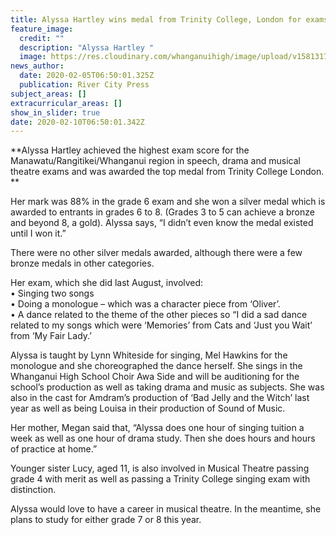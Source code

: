 ```yaml
---
title: Alyssa Hartley wins medal from Trinity College, London for exams results
feature_image:
  credit: ""
  description: "Alyssa Hartley "
  image: https://res.cloudinary.com/whanganuihigh/image/upload/v1581317699/News/Alyssa_Hartley._RCP_5.2.20.jpg
news_author:
  date: 2020-02-05T06:50:01.325Z
  publication: River City Press
subject_areas: []
extracurricular_areas: []
show_in_slider: true
date: 2020-02-10T06:50:01.342Z
---
```

**Alyssa Hartley achieved the highest exam score for the Manawatu/Rangitikei/Whanganui region in speech, drama and musical theatre exams and was awarded the top medal from Trinity College London.**

Her mark was 88% in the grade 6 exam and she won a silver medal which is awarded to entrants in grades 6 to 8. (Grades 3 to 5 can achieve a bronze and beyond 8, a gold). Alyssa says, “I didn’t even know the medal existed until I won it.”

There were no other silver medals awarded, although there were a few bronze medals in other categories.

Her exam, which she did last August, involved:  
• Singing two songs  
• Doing a monologue – which was a character piece from ‘Oliver’.  
• A dance related to the theme of the other pieces so “I did a sad dance related to my songs which were ‘Memories’ from Cats and ‘Just you Wait’ from ‘My Fair Lady.’

Alyssa is taught by Lynn Whiteside for singing, Mel Hawkins for the monologue and she choreographed the dance herself. She sings in the Whanganui High School Choir Awa Side and will be auditioning for the school’s production as well as taking drama and music as subjects. She was also in the cast for Amdram’s production of ‘Bad Jelly and the Witch’ last year as well as being Louisa in their production of Sound of Music.

Her mother, Megan said that, “Alyssa does one hour of singing tuition a week as well as one hour of drama study. Then she does hours and hours of practice at home.”

Younger sister Lucy, aged 11, is also involved in Musical Theatre passing grade 4 with merit as well as passing a Trinity College singing exam with distinction.

Alyssa would love to have a career in musical theatre. In the meantime, she plans to study for either grade 7 or 8 this year.
